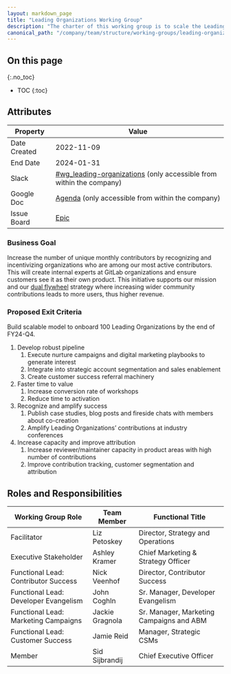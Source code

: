 ```yaml
---
layout: markdown_page
title: "Leading Organizations Working Group"
description: "The charter of this working group is to scale the Leading Organizations intiative."
canonical_path: "/company/team/structure/working-groups/leading-organizations/"
---
```


## On this page
{:.no_toc}

- TOC
{:toc}

## Attributes

| Property        | Value             |
|-----------------|-------------------|
| Date Created    | 2022-11-09        |
| End Date        | 2024-01-31        |
| Slack           | [#wg_leading-organizations](https://gitlab.slack.com/archives/C03KC7N184D) (only accessible from within the company) |
| Google Doc      | [Agenda](https://docs.google.com/document/d/1D5JdVVOMshVWp-9DANaRKFgLlLCrT4LAqQDo6_vJCdo/edit) (only accessible from within the company) |
| Issue Board     | [Epic](https://gitlab.com/groups/gitlab-com/-/epics/1880)             |

### Business Goal

Increase the number of unique monthly contributors by recognizing and incentivizing organizations who are among our most active contributors. This will create internal experts at GitLab organizations and ensure customers see it as their own product. This initiative supports our mission and our [dual flywheel](https://about.gitlab.com/company/strategy/#dual-flywheels) strategy where increasing wider community contributions leads to more users, thus higher revenue.

### Proposed Exit Criteria

Build scalable model to onboard 100 Leading Organizations by the end of FY24-Q4.

1. Develop robust pipeline
   1. Execute nurture campaigns and digital marketing playbooks to generate interest
   1. Integrate into strategic account segmentation and sales enablement
   1. Create customer success referral machinery 
1. Faster time to value
   1. Increase conversion rate of workshops
   1. Reduce time to activation 
1. Recognize and amplify success
   1. Publish case studies, blog posts and fireside chats with members about co-creation 
   1. Amplify Leading Organizations’ contributions at industry conferences 
1. Increase capacity and improve attribution 
   1. Increase reviewer/maintainer capacity in product areas with high number of contributions
   1. Improve contribution tracking, customer segmentation and attribution

## Roles and Responsibilities

| Working Group Role             | Team Member     | Functional Title                           |
|--------------------------------|-----------------|--------------------------------------------|
| Facilitator                    | Liz Petoskey    | Director, Strategy and Operations          |
| Executive Stakeholder          | Ashley Kramer   | Chief Marketing & Strategy Officer         |
| Functional Lead: Contributor Success | Nick Veenhof | Director, Contributor Success           |
| Functional Lead: Developer Evangelism | John Coghln | Sr. Manager, Developer Evangelism       |
| Functional Lead: Marketing Campaigns  | Jackie Gragnola | Sr. Manager, Marketing Campaigns and ABM |
| Functional Lead: Customer Success | Jamie Reid  | Manager, Strategic CSMs                     |
| Member                         | Sid Sijbrandij    | Chief Executive Officer                  |
